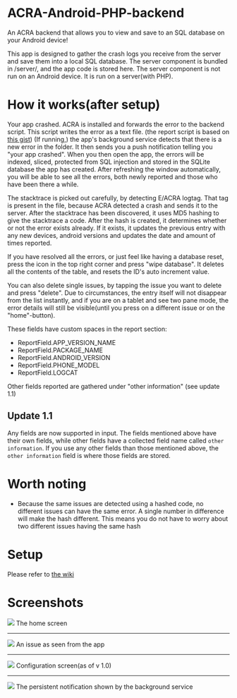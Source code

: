 # ACRA-Android-PHP-backend
An ACRA backend that allows you to view and save to an SQL database on your Android device!

This app is designed to gather the crash logs you receive from the server and save them into a local SQL database. The server component is bundled in /server/, and the app code is stored here. The server component is not run on an Android device. It is run on a server(with PHP).

# How it works(after setup)

Your app crashed. ACRA is installed and forwards the error to the backend script. This script writes the error as a text file. (the report script is based on [this gist](https://gist.github.com/KevinGaudin/5560305)) (If running,) the app's background service detects that there is a new error in the folder. It then sends you a push notification telling you "your app crashed". When you then open the app, the errors will be indexed, sliced, protected from SQL injection and stored in the SQLite database the app has created. After refreshing the window automatically, you will be able to see all the errors, both newly reported and those who have been there a while.

The stacktrace is picked out carefully, by detecting E/ACRA logtag. That tag is present in the file, because ACRA detected a crash and sends it to the server. After the stacktrace has been discovered, it uses MD5 hashing to give the stacktrace a code. After the hash is created, it determines whether or not the error exists already. If it exists, it updates the previous entry with any new devices, android versions and updates the date and amount of times reported. 

If you have resolved all the errors, or just feel like having a database reset, press the icon in the top right corner and press "wipe database". It deletes all the contents of the table, and resets the ID's auto increment value. 

You can also delete single issues, by tapping the issue you want to delete and press "delete". Due to circumstances, the entry itself will not disappear from the list instantly, and if you are on a tablet and see two pane mode, the error details will still be visible(until you press on a different issue or on the "home"-button). 

These fields have custom spaces in the report section:

* ReportField.APP_VERSION_NAME
* ReportField.PACKAGE_NAME
* ReportField.ANDROID_VERSION
* ReportField.PHONE_MODEL
* ReportField.LOGCAT

Other fields reported are gathered under "other information" (see update 1.1)

## Update 1.1

Any fields are now supported in input. The fields mentioned above have their own fields, while other fields have a collected field name called `other information`. If you use any other fields than those mentioned above, the `other information` field is where those fields are stored.

# Worth noting

* Because the same issues are detected using a hashed code, no different issues can have the same error. A single number in difference will make the hash different. This means you do not have to worry about two different issues having the same hash

# Setup

Please refer to [the wiki](https://github.com/GamersCave/ACRA-Android-PHP-backend/wiki/Setup)

# Screenshots


<img src="https://raw.githubusercontent.com/GamersCave/ACRA-Android-PHP-backend/master/img/device-2017-04-12-175310.png">
The home screen
<hr>

<img src="https://raw.githubusercontent.com/GamersCave/ACRA-Android-PHP-backend/master/img/device-2017-04-12-175108.png">
An issue as seen from the app
<hr>

<img src="https://raw.githubusercontent.com/GamersCave/ACRA-Android-PHP-backend/master/img/device-2017-04-12-175219.png">
Configuration screen(as of v 1.0)
<hr>

<img src="https://raw.githubusercontent.com/GamersCave/ACRA-Android-PHP-backend/master/img/device-2017-04-12-175422.png">
The persistent notification shown by the background service
